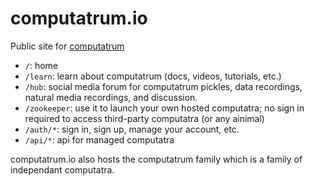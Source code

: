 # computatrum.io

Public site for [computatrum](https://computatrum.io)

- `/`: home
- `/learn`: learn about computatrum (docs, videos, tutorials, etc.)
- `/hub`: social media forum for computatrum pickles, data recordings, natural media recordings, and discussion.  
- `/zookeeper`: use it to launch your own hosted computatra; no sign in required to access third-party computatra (or any ainimal)
- `/auth/*`: sign in, sign up, manage your account, etc.
- `/api/*`: api for managed computatra

computatrum.io also hosts the computatrum family which is a family of independant computatra.